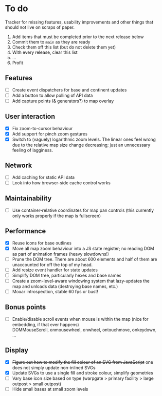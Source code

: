 # To do

Tracker for missing features, usability improvements and other things that should not live on scraps of paper.

1. Add items that must be completed prior to the next release below
2. Commit them to `main` as they are ready
3. Check them off this list (but do not delete them yet)
4. With every release, clear this list
5. ...
6. Profit

## Features

- [ ] Create event dispatchers for base and continent updates
- [ ] Add a button to allow polling of API data
- [ ] Add capture points (& generators?) to map overlay

## User interaction

- [x] Fix zoom-to-cursor behaviour
- [x] Add support for pinch zoom gestures
- [x] Switch to (vaguely) logarithmic zoom levels. The linear ones feel wrong due to the relative map size change decreasing; just an unnecessary feeling of lagginess.

## Network

- [ ] Add caching for static API data
- [ ] Look into how browser-side cache control works

## Maintainability

- [ ] Use container-relative coordinates for map pan controls (this currently only works properly if the map is fullscreen)

## Performance

- [x] Reuse icons for base outlines
- [x] Move all map zoom behaviour into a JS state register; no reading DOM as part of animation frames (heavy slowdowns!)
- [ ] Prune the DOM tree. There are about 600 elements and half of them are unaccounted for off the top of my head.
- [ ] Add resize event handler for state updates
- [ ] Simplify DOM tree, particularly hexes and base names
- [ ] Create a zoom-level-aware windowing system that lazy-updates the map and unloads data (destroying base names, etc.)
- [ ] Mooar introspection, stable 60 fps or bust!

## Bonus points

- [ ] Enable/disable scroll events when mouse is within the map (nice for embedding, if that ever happens)  
  DOMMouseScroll, onmousewheel, onwheel, ontouchmove, onkeydown, ...

## Display

- [x] ~~Figure out how to modify the fill colour of an SVG from JavaScript~~ one does not simply update non-inlined SVGs
- [x] Update SVGs to use a single fill and stroke colour, simplify geometries
- [ ] Vary base icon size based on type (warpgate > primary facility > large outpost > small outpost)
- [ ] Hide small bases at small zoom levels
